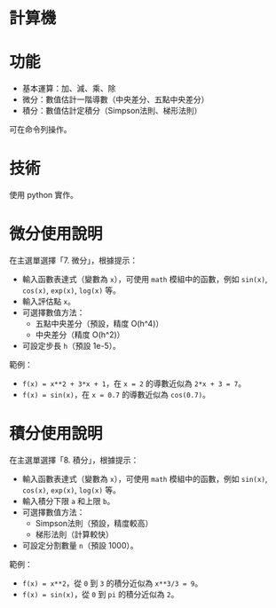 # 計算機

# 功能
- 基本運算：加、減、乘、除
- 微分：數值估計一階導數（中央差分、五點中央差分）
- 積分：數值估計定積分（Simpson法則、梯形法則）

可在命令列操作。

# 技術
使用 python 實作。

# 微分使用說明
在主選單選擇「7. 微分」，根據提示：
- 輸入函數表達式（變數為 `x`），可使用 `math` 模組中的函數，例如 `sin(x)`, `cos(x)`, `exp(x)`, `log(x)` 等。
- 輸入評估點 `x`。
- 可選擇數值方法：
  - 五點中央差分（預設，精度 O(h^4)）
  - 中央差分（精度 O(h^2)）
- 可設定步長 `h`（預設 1e-5）。

範例：
- `f(x) = x**2 + 3*x + 1`，在 `x = 2` 的導數近似為 `2*x + 3 = 7`。
- `f(x) = sin(x)`，在 `x = 0.7` 的導數近似為 `cos(0.7)`。

# 積分使用說明
在主選單選擇「8. 積分」，根據提示：
- 輸入函數表達式（變數為 `x`），可使用 `math` 模組中的函數，例如 `sin(x)`, `cos(x)`, `exp(x)`, `log(x)` 等。
- 輸入積分下限 `a` 和上限 `b`。
- 可選擇數值方法：
  - Simpson法則（預設，精度較高）
  - 梯形法則（計算較快）
- 可設定分割數量 `n`（預設 1000）。

範例：
- `f(x) = x**2`，從 `0` 到 `3` 的積分近似為 `x**3/3 = 9`。
- `f(x) = sin(x)`，從 `0` 到 `pi` 的積分近似為 `2`。